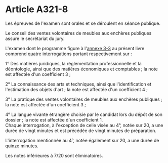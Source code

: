 # Article A321-8

<p>Les épreuves de l'examen sont orales et se déroulent en séance publique. </p><p>Le conseil des ventes volontaires de meubles aux enchères publiques assure le secrétariat du jury. </p><p>L'examen dont le programme figure à l'<a href='/code-de-commerce/partie-arretes/livre-iii-de-certaines-formes-de-ventes-et-des-clauses-dexclusivite/annexe-3-3-annexe-a-larticle-a-321-7/annexe-3-3.md' title='Code de commerce - art. Annexe 3-3 (V)'>annexe 3-3</a> au présent livre comprend quatre interrogations portant respectivement sur : </p><p>1° Des matières juridiques, la réglementation professionnelle et la déontologie, ainsi que des matières économiques et comptables ; la note est affectée d'un coefficient 3 ; </p><p>2° La connaissance des arts et techniques, ainsi que l'identification et l'estimation des objets d'art ; la note est affectée d'un coefficient 4 ; </p><p>3° La pratique des ventes volontaires de meubles aux enchères publiques ; la note est affectée d'un coefficient 3 ; </p><p>4° La langue vivante étrangère choisie par le candidat lors du dépôt de son dossier ; la note est affectée d'un coefficient 1. <br/>Chaque interrogation, à l'exception de celle visée au 4°, notée sur 20, a une durée de vingt minutes et est précédée de vingt minutes de préparation. </p><p>L'interrogation mentionnée au 4°, notée également sur 20, a une durée de quinze minutes. </p><p>Les notes inférieures à 7/20 sont éliminatoires.</p>